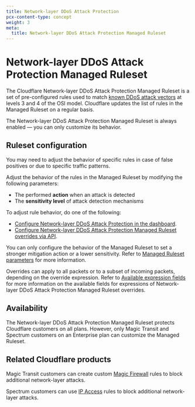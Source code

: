 ```yaml
---
title: Network-layer DDoS Attack Protection
pcx-content-type: concept
weight: 3
meta:
  title: Network-layer DDoS Attack Protection Managed Ruleset
---
```


# Network-layer DDoS Attack Protection Managed Ruleset

The Cloudflare Network-layer DDoS Attack Protection Managed Ruleset is a set of pre-configured rules used to match [known DDoS attack vectors](/about/attack-coverage) at levels 3 and 4 of the OSI model. Cloudflare updates the list of rules in the Managed Ruleset on a regular basis.

The Network-layer DDoS Attack Protection Managed Ruleset is always enabled — you can only customize its behavior.

## Ruleset configuration

You may need to adjust the behavior of specific rules in case of false positives or due to specific traffic patterns.

Adjust the behavior of the rules in the Managed Ruleset by modifying the following parameters:

- The performed **action** when an attack is detected
- The **sensitivity level** of attack detection mechanisms

To adjust rule behavior, do one of the following:

- [Configure Network-layer DDoS Attack Protection in the dashboard](/managed-rulesets/network/configure-dashboard).
- [Configure Network-layer DDoS Attack Protection Managed Ruleset overrides via API](/managed-rulesets/network/configure-api).

You can only configure the behavior of the Managed Ruleset to set a stronger mitigation action or a lower sensitivity. Refer to [Managed Ruleset parameters](/managed-rulesets/network/override-parameters) for more information.

Overrides can apply to all packets or to a subset of incoming packets, depending on the override expression. Refer to [Available expression fields](/managed-rulesets/network/fields) for more information on the available fields for expressions of Network-layer DDoS Attack Protection Managed Ruleset overrides.

## Availability

The Network-layer DDoS Attack Protection Managed Ruleset protects Cloudflare customers on all plans. However, only Magic Transit and Spectrum customers on an Enterprise plan can customize the Managed Ruleset.

## Related Cloudflare products

Magic Transit customers can create custom [Magic Firewall](https://developers.cloudflare.com/magic-firewall) rules to block additional network-layer attacks.

Spectrum customers can use [IP Access](https://support.cloudflare.com/hc/articles/217074967) rules to block additional network-layer attacks.